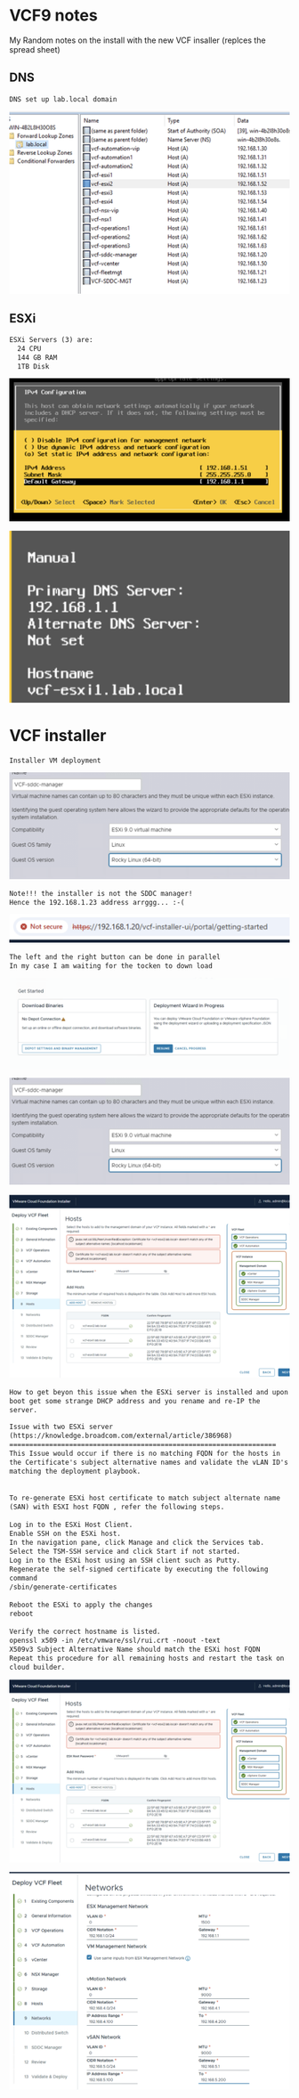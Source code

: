 # VCF9 notes 

My Random notes on the install with the new VCF insaller (replces the spread sheet) 

## DNS

```
DNS set up lab.local domain
```

![Version](https://github.com/ogelbric/VCF9-notes/blob/main/DNS1.png)

## ESXi

```
ESXi Servers (3) are:
  24 CPU
  144 GB RAM
  1TB Disk
```

![Version](https://github.com/ogelbric/VCF9-notes/blob/main/ESXi1.png)

![Version](https://github.com/ogelbric/VCF9-notes/blob/main/ESXi2.png)

# VCF installer

```
Installer VM deployment
```
![Version](https://github.com/ogelbric/VCF9-notes/blob/main/Install1.png)

```
Note!!! the installer is not the SDDC manager!
Hence the 192.168.1.23 address arrggg... :-(
```

![Version](https://github.com/ogelbric/VCF9-notes/blob/main/Install00.png)

```
The left and the right button can be done in parallel
In my case I am waiting for the tocken to down load
```

![Version](https://github.com/ogelbric/VCF9-notes/blob/main/Install0.png)


![Version](https://github.com/ogelbric/VCF9-notes/blob/main/Install1.png)

![Version](https://github.com/ogelbric/VCF9-notes/blob/main/Install2.png)



```
How to get beyon this issue when the ESXi server is installed and upon boot get some strange DHCP address and you rename and re-IP the server.
```

```
Issue with two ESXi server (https://knowledge.broadcom.com/external/article/386968)
===================================================================
This Issue would occur if there is no matching FQDN for the hosts in the Certificate's subject alternative names and validate the vLAN ID's matching the deployment playbook. 


To re-generate ESXi host certificate to match subject alternate name (SAN) with ESXI host FQDN , refer the following steps. 

Log in to the ESXi Host Client.
Enable SSH on the ESXi host.
In the navigation pane, click Manage and click the Services tab.
Select the TSM-SSH service and click Start if not started.
Log in to the ESXi host using an SSH client such as Putty.
Regenerate the self-signed certificate by executing the following command
/sbin/generate-certificates

Reboot the ESXi to apply the changes
reboot

Verify the correct hostname is listed.
openssl x509 -in /etc/vmware/ssl/rui.crt -noout -text
X509v3 Subject Alternative Name should match the ESXi host FQDN
Repeat this procedure for all remaining hosts and restart the task on cloud builder.
```



![Version](https://github.com/ogelbric/VCF9-notes/blob/main/Install2.png)

![Version](https://github.com/ogelbric/VCF9-notes/blob/main/Install3.png)
